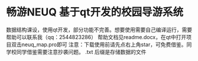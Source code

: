 # 畅游NEUQ  基于qt开发的校园导游系统
数据结构课设，使用qt开发，部分功能不完善。想要使用需要自己编译运行，需要帮助可以联系我（qq：2544823286）
帮助文档见readme.docx，在qt中打开项目双击neuq_map.pro即可
注意：下载使用前请先点右上角star，可免费借鉴。同学校同学借鉴需要注意抄袭问题。
.txt 后缀是存储数据的文件
